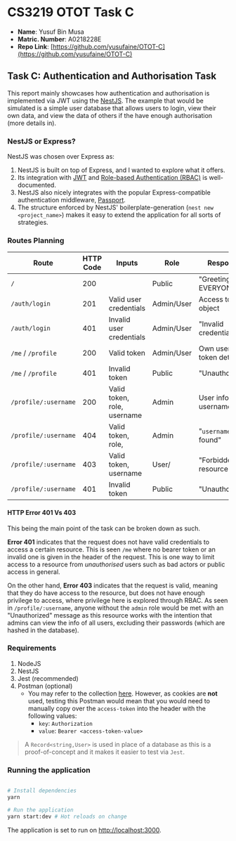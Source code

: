 # CS3219 OTOT Task C

* **Name**: Yusuf Bin Musa
* **Matric. Number**: A0218228E
* **Repo Link**: [https://github.com/yusufaine/OTOT-C](https://github.com/yusufaine/OTOT-C)

## Task C: Authentication and Authorisation Task

This report mainly showcases how authentication and authorisation is implemented via JWT using the [NestJS](https://nestjs.com/). The example that would be simulated is a simple user database that allows users to login, view their own data, and view the data of others if the have enough authorisation (more details in).

### NestJS or Express?

NestJS was chosen over Express as:

1. NestJS is built on top of Express, and I wanted to explore what it offers.
2. Its integration with [JWT](https://docs.nestjs.com/security/authentication#jwt-functionality) and [Role-based Authentication (RBAC)](https://docs.nestjs.com/guards#role-based-authentication) is well-documented.
3. NestJS also nicely integrates with the popular Express-compatible authentication middleware, [Passport](https://github.com/jaredhanson/passport).
4. The structure enforced by NestJS' boilerplate-generation (`nest new <project_name>`) makes it easy to extend the application for all sorts of strategies.

### Routes Planning

| Route                | HTTP Code | Inputs                      | Role       | Response                     |
| -------------------- | --------- | --------------------------- | ---------- | ---------------------------- |
| `/`                  | 200       |                             | Public     | "Greetings EVERYONE!"        |
| `/auth/login`        | 201       | Valid user credentials      | Admin/User | Access token object          |
| `/auth/login`        | 401       | Invalid user credentials    | Admin/User | "Invalid credentials"        |
| `/me` / `/profile`   | 200       | Valid token                 | Admin/User | Own user info, token details |
| `/me` / `/profile`   | 401       | Invalid token               | Public     | "Unauthorized"               |
| `/profile/:username` | 200       | Valid token, role, username | Admin      | User info of username        |
| `/profile/:username` | 404       | Valid token, role,          | Admin      | "`username` not found"       |
| `/profile/:username` | 403       | Valid token, username       | User/      | "Forbidden resource"         |
| `/profile/:username` | 401       | Invalid token               | Public     | "Unauthorized"               |

#### HTTP Error 401 Vs 403

This being the main point of the task can be broken down as such.

**Error 401** indicates that the request does not have valid credentials to access a certain resource. This is seen `/me` where no bearer token or an invalid one is given in the header of the request. This is one way to limit access to a resource from *unauthorised* users such as bad actors or public access in general.

On the other hand, **Error 403** indicates that the request is valid, meaning that they do have access to the resource, but does not have enough privilege to access, where privilege here is explored through RBAC. As seen in `/profile/:username`, anyone without the `admin` role would be met with an "Unauthorized" message as this resource works with the intention that admins can view the info of all users, excluding their passwords (which are hashed in the database).

### Requirements

1. NodeJS
2. NestJS
3. Jest (recommended)
4. Postman (optional)
   * You may refer to the collection [here](https://www.getpostman.com/collections/78c6d254164a5814562b). However, as cookies are **not** used, testing this Postman would mean that you would need to manually copy over the `access-token` into the header with the following values:
     * `key`: `Authorization`
     * `value`: `Bearer <access-token-value>`

> A `Record<string,User>` is used in place of a database as this is a proof-of-concept and it makes it easier to test via `Jest`.

### Running the application

```bash

# Install dependencies
yarn

# Run the application
yarn start:dev # Hot reloads on change

```

The application is set to run on <http://localhost:3000>.
